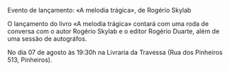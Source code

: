 Evento de lançamento: «A melodia trágica», de Rogério Skylab 

O lançamento do livro  «A melodia trágica» contará com uma roda de conversa com o autor Rogério Skylab e o editor Rogério Duarte, além de uma sessão de autográfos.  

No dia 07 de agosto às 19:30h na Livraria da Travessa (Rua dos Pinheiros 513, Pinheiros).
